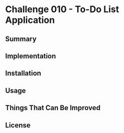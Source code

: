 # Challenge 010 - To-Do List Application

## Summary

## Implementation

## Installation

## Usage

## Things That Can Be Improved

## License
